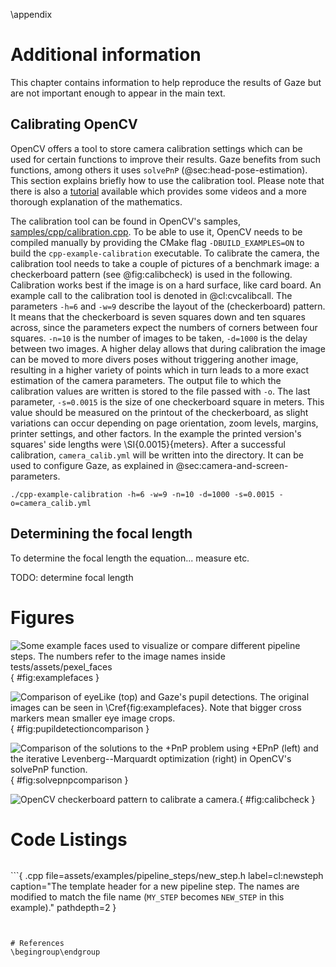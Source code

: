 \appendix


# Additional information

This chapter contains information to help reproduce the results of Gaze but
are not important enough to appear in the main text.


## Calibrating OpenCV

OpenCV offers a tool to store camera calibration settings which can be used for
certain functions to improve their results. Gaze benefits from such functions,
among others it uses `solvePnP` (@sec:head-pose-estimation). This section
explains briefly how to use the calibration tool. Please note that there is
also a
[tutorial](https://docs.opencv.org/3.0-beta/doc/tutorials/calib3d/camera_calibration/camera_calibration.html)
available which provides some videos and a more thorough explanation of the
mathematics.

The calibration tool can be found in OpenCV's samples,
[samples/cpp/calibration.cpp](https://github.com/opencv/opencv/blob/fc9e031454fd456d09e15944c99a419e73d80661/samples/cpp/calibration.cpp).
To be able to use it, OpenCV needs to be compiled manually by providing the
CMake flag `-DBUILD_EXAMPLES=ON` to build the `cpp-example-calibration`
executable. To calibrate the camera, the calibration tool needs to take a
couple of pictures of a benchmark image: a checkerboard pattern (see
@fig:calibcheck) is used in the following. Calibration works best if the image
is on a hard surface, like card board. An example call to the calibration tool
is denoted in @cl:cvcalibcall. The parameters `-h=6` and `-w=9` describe the
layout of the (checkerboard) pattern. It means that the checkerboard is seven
squares down and ten squares across, since the parameters expect the numbers of
corners between four squares. `-n=10` is the number of images to be taken,
`-d=1000` is the delay between two images. A higher delay allows that during
calibration the image can be moved to more divers poses without triggering
another image, resulting in a higher variety of points which in turn leads to a
more exact estimation of the camera parameters. The output file to which the
calibration values are written is stored to the file passed with `-o`. The last
parameter, `-s=0.0015` is the size of one checkerboard square in meters. This
value should be measured on the printout of the checkerboard, as slight
variations can occur depending on page orientation, zoom levels, margins,
printer settings, and other factors. In the example the printed version's
squares' side lengths were \SI{0.0015}{meters}. After a successful calibration,
`camera_calib.yml` will be written into the directory. It can be used to
configure Gaze, as explained in @sec:camera-and-screen-parameters.

```{ .bash caption="Using the OpenCV calibration tool to calibrate the camera." label=cl:cvcalibcall }
./cpp-example-calibration -h=6 -w=9 -n=10 -d=1000 -s=0.0015 -o=camera_calib.yml
```


## Determining the focal length

To determine the focal length the equation... measure etc.

TODO: determine focal length


# Figures

![Some example faces used to visualize or compare different pipeline steps. The numbers refer to the image names inside `tests/assets/pexel_faces`](pupil_detection_faces.png){ #fig:examplefaces }

![Comparison of eyeLike (top) and Gaze's pupil detections. The original images can be seen in \Cref{fig:examplefaces}. Note that bigger cross markers mean smaller eye image crops.](pupil_detection_comparison.png){ #fig:pupildetectioncomparison }

![Comparison of the solutions to the +PnP problem using +EPnP (left) and the iterative Levenberg--Marquardt optimization (right) in OpenCV's solvePnP function.](solvePnPcomparison.png){ #fig:solvepnpcomparison }

![OpenCV checkerboard pattern to calibrate a camera.](pattern.png){ #fig:calibcheck }


# Code Listings

```{ .yaml file="examples/camera_calib.yml" caption="Example camera calibration output." label=cl:cameracalibyml }
```

```{ .cpp file=assets/examples/pipeline_steps/new_step.h label=cl:newsteph caption="The template header for a new pipeline step. The names are modified to match the file name (`MY_STEP` becomes `NEW_STEP` in this example)." pathdepth=2 }
```


# References
\begingroup\endgroup
